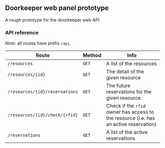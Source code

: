 ## Doorkeeper web panel prototype

A rough prototype for the doorkeeper web API.

### API reference

*Note*: all routes have prefix `/api`.

Route                          | Method | Info
-------------------------------|--------|------------------------------
`/resources`                   | `GET`  | A list of the resources
`/resources/{id}`              | `GET`  | The detail of the given resource
`/resources/{id}/reservations` | `GET`  | The future reservations for the given resource
`/resources/{id}/check/{rfid}` | `GET`  | Check if the `rfid` owner has access to the resource (i.e. has an active reservation)
`/reservations`                | `GET`  | A list of the active reservations
